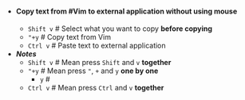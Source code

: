 - #### Copy text from #Vim to external application without using mouse
	- `Shift v` # Select what you want to copy **before copying**
	- `"+y` # Copy text from Vim
	- `Ctrl v` # Paste text to external application
- ***Notes***
	- `Shift v` # Mean press `Shift` and `v` **together**
	- `"+y` # Mean press `"`, `+` and `y` **one by one**
		- `y` #
	- `Ctrl v` # Mean press `Ctrl` and `v` **together**